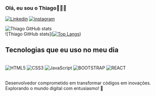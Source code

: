 ### Olá, eu sou o Thiago🙋🏻‍♂

[![Linkedin](https://img.shields.io/badge/LinkedIn-0077B5?style=for-the-badge&logo=linkedin&logoColor=white)](https://www.linkedin.com/in/thiagodevbr/)
[![instagram](https://img.shields.io/badge/Instagram-E4405F?style=for-the-badge&logo=instagram&logoColor=white)](https://instagram.com/luizdevbr?igshid=OGQ5ZDc2ODk2ZA%3D%3D&utm_source=qr)

![Thiago GitHub stats](https://github-readme-stats.vercel.app/api?username=devluizbr&show_icons=true&theme=dracula)
<br>
![Thiago GitHub stats]([![Top Langs](https://github-readme-stats.vercel.app/api/top-langs/?username=devluizbr&layout=pie)](https://github.com/anuraghazra/github-readme-stats))

## Tecnologias que eu uso no meu dia 

<div style="display: inline_block"><br/>
<img align="center" alt="HTML5" src="https://img.shields.io/badge/HTML5-E34F26?style=for-the-badge&logo=html5&logoColor=white" />
<img align="center" alt="CSS3" src="https://img.shields.io/badge/CSS3-1572B6?style=for-the-badge&logo=css3&logoColor=white" />
<img align="center" alt="JavaScript" src="https://img.shields.io/badge/JavaScript-F7DF1E?style=for-the-badge&logo=javascript&logoColor=black" />
<img align="center" alt="BOOTSTRAP" src="https://img.shields.io/badge/Bootstrap-563D7C?style=for-the-badge&logo=bootstrap&logoColor=white"/>
<img align="center" alt="REACT" src="https://img.shields.io/badge/React-20232A?style=for-the-badge&logo=react&logoColor=61DAFB"/></div><br>

Desenvolvedor comprometido em transformar códigos em inovações. Explorando o mundo digital com entusiasmo! 🚀
